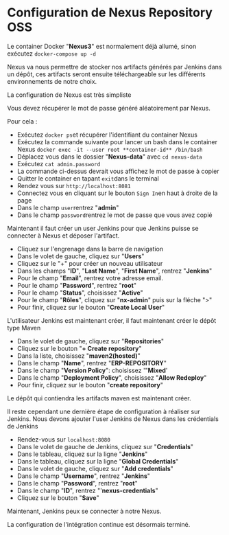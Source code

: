 # Configuration de Nexus Repository OSS

Le container Docker "**Nexus3**" est normalement déjà allumé, sinon exécutez `docker-compose up -d`

Nexus va nous permettre de stocker nos artifacts générés par Jenkins dans un dépôt, ces artifacts seront ensuite téléchargeable sur les différents environnements de notre choix. 

La configuration de Nexus est très simpliste 

Vous devez récupérer le mot de passe généré aléatoirement par Nexus. 

Pour cela : 
- Exécutez `docker ps`et récupérer l'identifiant du container Nexus
- Exécutez la commande suivante pour lancer un bash dans le container Nexus `docker exec -it --user root **container-id** /bin/bash`
- Déplacez vous dans le dossier "**Nexus-data**" avec `cd nexus-data`
- Exécutez `cat admin.password`
- La commande ci-dessus devrait vous affichez le mot de passe à copier
- Quitter le container en tapant `exit`dans le terminal
- Rendez vous sur `http://localhost:8081`
- Connectez vous en cliquant sur le bouton `Sign In`en haut à droite de la page
- Dans le champ `user`rentrez "**admin**"
- Dans le champ `password`rentrez le mot de passe que vous avez copié

Maintenant il faut créer un user Jenkins pour que Jenkins puisse se connecter à Nexus et déposer l'artifact.

- Cliquez sur l'engrenage dans la barre de navigation 
- Dans le volet de gauche, cliquez sur "**Users**"
- Cliquez sur le "+" pour créer un nouveau utilisateur
- Dans les champs "**ID**", "**Last Name**", "**First Name**", rentrez "**Jenkins**"
- Pour le champ "**Email**", rentrez votre adresse email.
- Pour le champ "**Password**", rentrez "**root**"
- Pour le champ "**Status**", choisissez "**Active**"
- Pour le champ "**Rôles**", cliquez sur "**nx-admin**" puis sur la fléche ">"
- Pour finir, cliquez sur le bouton "**Create Local User**" 

L'utilisateur Jenkins est maintenant créer, il faut maintenant créer le dépôt type Maven

- Dans le volet de gauche, cliquez sur "**Repositories**"
- Cliquez sur le bouton "**+ Create repository**"
- Dans la liste, choisissez "**maven2(hosted)**"
- Dans le champ "**Name**", rentrez "**ERP-REPOSITORY**"
- Dans le champ "**Version Policy**": choisissez '"**Mixed**'
- Dans le champ "**Deployment Policy**", choisissez "**Allow Redeploy**"
- Pour finir, cliquez sur le bouton "**create repository**"

Le dépôt qui contiendra les artifacts maven est maintenant créer. 

Il reste cependant une dernière étape de configuration à réaliser sur Jenkins. Nous devons ajouter l'user Jenkins de Nexus dans les crédentials de Jenkins

* Rendez-vous sur `localhost:8080`
* Dans le volet de gauche de Jenkins, cliquez sur "**Credentials**"
* Dans le tableau, cliquez sur la ligne "**Jenkins**"
* Dans le tableau, cliquez sur la ligne "**Global Credentials**"
* Dans le volet de gauche, cliquez sur "**Add credentials**"
* Dans le champ "**Username**", rentrez "**Jenkins**"
* Dans le champ "**Password**", rentrez "**root**"
* Dans le champ "**ID**", rentrez "'**nexus-credentials**"
* Cliquez sur le bouton "**Save**"

Maintenant, Jenkins peux se connecter à notre Nexus. 

La configuration de l'intégration continue est désormais terminé.